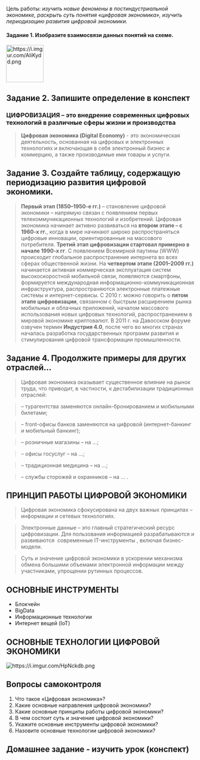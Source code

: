 Цель работы: *изучить новые феномены в постиндустриальной экономике, раскрыть суть понятия «цифровая экономика», изучить периодизацию развития цифровой экономики.*
#### Задание 1. Изобразите взаимосвязи данных понятий на схеме.
<img style="width: 100px;" src="https://i.imgur.com/AIiKydd.png" alt="https://i.imgur.com/AIiKydd.png">

## Задание 2. Запишите определение в конспект
### ЦИФРОВИЗАЦИЯ – это внедрение современных цифровых технологий в различные сферы жизни и производства
> **Цифровая экономика (Digital Economy)** - это экономическая деятельность, основанная на цифровых и электронных технологиях и включающая в себя электронный бизнес и коммерцию, а также производимые ими товары и услуги.

## Задание 3. Создайте таблицу, содержащую периодизацию развития цифровой экономики.
> **Первый этап (1850–1950-е гг.)** – становление цифровой экономики – напрямую связан с появлением первых телекоммуникационных технологий и изобретений. Цифровая экономика начинает активно развиваться на **втором этапе – с 1960-х гг.**, когда в мире начинают широко распространяться цифровые инновации, ориентированные на массового потребителя. **Третий этап цифровизации стартовал примерно в начале 1990-х гг**. С появлением Всемирной паутины (WWW) происходит глобальное распространение интернета во всех сферах общественной жизни. На **четвертом этапе (2001–2009 гг.)** начинается активная коммерческая эксплуатация систем высокоскоростной мобильной связи, появляются смартфоны, формируется международная информационно-коммуникационная инфраструктура, распространяются электронные платежные системы и интернет-сервисы. С 2010 г. можно говорить о **пятом этапе цифровизации**, связанном с быстрым расширением рынка мобильных и облачных приложений, началом массового использования новых цифровых технологий, распространением в мировой экономике криптовалют. В 2011 г. на Давосском форуме озвучен термин **Индустрия 4.0**, после чего во многих странах началась разработка государственных программ развития и стимулирования цифровой трансформации промышленности.

## Задание 4. Продолжите примеры для других отраслей…
> Цифровая экономика оказывает существенное влияние на рынок труда, что приводит, в частности, к дестабилизации традиционных отраслей:

> – турагентства заменяются онлайн-бронированием и мобильными билетами; 

> – front-офисы банков заменяются на цифровой (интернет-банкинг и мобильный банкинг); 

> – розничные магазины – на …; 

> – офисы госуслуг – на …; 

> – традиционная медицина – на …; 

> – службы сторожей и охранников – на … .

## ПРИНЦИП РАБОТЫ ЦИФРОВОЙ ЭКОНОМИКИ

> Цифровая экономика сфокусирована на двух важных принципах – информации и сетевых технологиях.

> Электронные данные – это главный стратегический ресурс цифровизации. Для пользования информацией разрабатываются и развиваются  современные IT-инструменты , включая бизнес-модели. 

> Суть и значение цифровой экономики в ускорении механизма обмена большими объемами электронной информации между участниками, упрощении рутинных процессов.

## ОСНОВНЫЕ ИНСТРУМЕНТЫ
- Блокчейн
- BigData
- Информационные технологии
- Интернет вещей (IoT)

## ОСНОВНЫЕ ТЕХНОЛОГИИ ЦИФРОВОЙ ЭКОНОМИКИ
<img src="https://i.imgur.com/HpNckdb.png" alt="https://i.imgur.com/HpNckdb.png">

## Вопросы самоконтроля
1. Что такое «Цифровая экономика»?
2. Какие основные направления цифровой экономики?
3. Какие основные принципы работы цифровой экономики?
4. В чем состоит суть и значение цифровой экономики?
5. Укажите основные инструменты цифровой экономики?
6. Назовите основные технологии цифровой экономики?
## Домашнее задание - изучить урок (конспект)